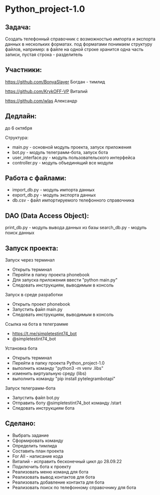 # Python_project-1.0

Задача:
---
Создать телефонный справочник с возможностью импорта и экспорта данных в нескольких форматах.
под форматами понимаем структуру файлов, например: в файле на одной строке хранится одна часть записи, пустая строка - разделитель

Участники:
---
https://github.com/BonyaSlayer Богдан - тимлид

https://github.com/KrykOFF-VP  Виталий

https://github.com/wlas        Александр
           
Дедлайн:
---
до 6 октября

Структура:
- main.py - основной модуль проекта, запуск приложения
- bot.py - модуль телеграмм-бота, запуск бота
- user_interface.py - модуль пользовательского интерфейса
- controller.py - модуль объединящий все модули

Работа с файлами:
---
- import_db.py - модуль импорта данных
- export_db.py - модуль экспорта данных
- db.csv - файл импортируемого телефонного справочника

DAO (Data Access Object):
---
print_db.py - модуль вывода данных из базы
search_db.py - модуль поиск данных

Запуск проекта:
---
Запуск через терминал
- Открыть терминал
- Перейти в папку проекта phonebook
- Для запуска приложения ввести "python main.py"
- Следовать инструкциям, выводимым в консоль

Запуск в среде разработки
- Открыть проект phonebook
- Запустить файл main.py
- Следовать инструкциям, выводимым в консоль

Ссылка на бота в телеграмме
- https://t.me/simpletestint74_bot
- @simpletestint74_bot

Установка бота
- Открыть терминал
- Перейти в папку проекта Python_project-1.0
- выполнить команду "python3 -m venv .libs"
- изменить виртуальную среду (libs)
- выполнить команду "pip install pytelegrambotapi"

Запуск телеграмм-бота
- Запустить файл bot.py
- Отправить боту @simpletestint74_bot команду /start
- Следовать инструкциям бота

Сделано:
---
- Выбрать задание
- Сформировать команду
- Определить тимлида
- Составить план проекта
- For All - написание кода
- Виталий - исправить бесконечный цикл до 28.09.22
- Подключить бота к проекту
- Реализовать меню команд для бота
- Реализовать вывод контактов для бота
- Реализовать добавление контакта для бота
- Реализовать поиск по телефонному справочнику для бота

